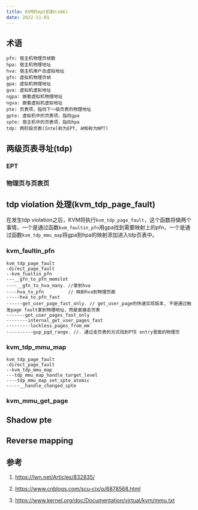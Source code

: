 ```yaml
---
title: KVM的ept机制(x86)
date: 2022-11-01
---
```


## 术语

```
pfn: 宿主机物理页帧数
hpa: 宿主机物理地址
hva: 宿主机用户态虚拟地址
gfn: 虚拟机物理页帧
gpa: 虚拟机物理地址
gva: 虚拟机虚拟地址
ngpa: 嵌套虚拟机物理地址
ngva: 嵌套虚拟机虚拟地址
pte: 页表项，指向下一级页表的物理地址
gpte: 虚拟机中的页表项，指向gpa
spte: 宿主机中的页表项，指向hpa
tdp: 两阶段页表(Intel称为EPT, AMD称为NPT)
```

## 两级页表寻址(tdp)

### EPT

### 物理页与页表页

## tdp violation 处理(kvm\_tdp\_page\_fault)

在发生tdp violation之后，KVM将执行`kvm_tdp_page_fault`，这个函数将做两个事情，一个是通过函数`kvm_faultin_pfn`用gpa找到需要映射上的pfn，一个是通过函数`kvm_tdp_mmu_map`将gpa到hpa的映射添加进入tdp页表中。

### kvm\_faultin\_pfn

```
kvm_tdp_page_fault
-direct_page_fault
--kvm_fualtin_pfn
---__gfn_to_pfn_memslot
----__gfn_to_hva_many. //拿到hva
----hva_to_pfn         // 映射hva到物理页面
-----hva_to_pfn_fast
------get_user_page_fast_only. // get_user_page的快速实现版本, 不是通过触发page fault拿到物理地址，而是直接走页表
-------get_user_pages_fast_only
--------internal_get_user_pages_fast
---------lockless_pages_from_mm
----------gup_pgd_range. //. 通过走页表的方式找到PTE entry里面的物理页 
```

### kvm\_tdp\_mmu\_map

```
kvm_tdp_page_fault
-direct_page_fault
--kvm_tdp_mmu_map
---tdp_mmu_map_handle_target_level
----tdp_mmu_map_set_spte_atomic
-----__handle_changed_spte
```

### kvm\_mmu\_get\_page

## Shadow pte

## Reverse mapping

## 参考

1. https://lwn.net/Articles/832835/

2. https://www.cnblogs.com/scu-cjx/p/6878568.html

3. https://www.kernel.org/doc/Documentation/virtual/kvm/mmu.txt
